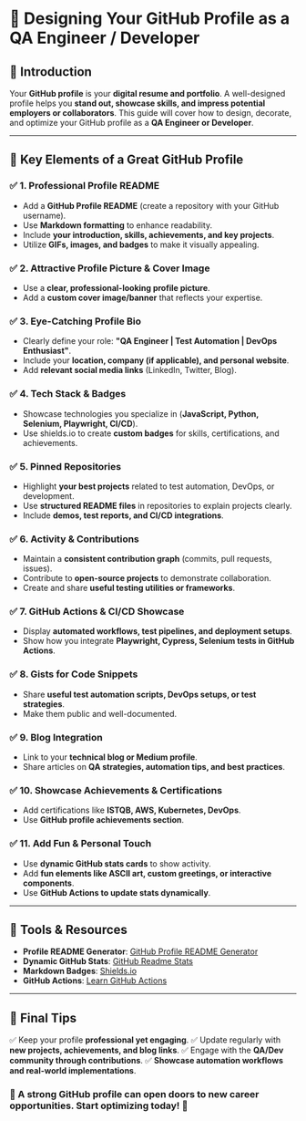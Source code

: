 # 🚀 Designing Your GitHub Profile as a QA Engineer / Developer

## 🌟 Introduction
Your **GitHub profile** is your **digital resume and portfolio**. A well-designed profile helps you **stand out, showcase skills, and impress potential employers or collaborators**. This guide will cover how to design, decorate, and optimize your GitHub profile as a **QA Engineer or Developer**.

---

## 📌 Key Elements of a Great GitHub Profile

### ✅ 1. **Professional Profile README**
- Add a **GitHub Profile README** (create a repository with your GitHub username).
- Use **Markdown formatting** to enhance readability.
- Include **your introduction, skills, achievements, and key projects**.
- Utilize **GIFs, images, and badges** to make it visually appealing.

### ✅ 2. **Attractive Profile Picture & Cover Image**
- Use a **clear, professional-looking profile picture**.
- Add a **custom cover image/banner** that reflects your expertise.

### ✅ 3. **Eye-Catching Profile Bio**
- Clearly define your role: **"QA Engineer | Test Automation | DevOps Enthusiast"**.
- Include your **location, company (if applicable), and personal website**.
- Add **relevant social media links** (LinkedIn, Twitter, Blog).

### ✅ 4. **Tech Stack & Badges**
- Showcase technologies you specialize in (**JavaScript, Python, Selenium, Playwright, CI/CD**).
- Use shields.io to create **custom badges** for skills, certifications, and achievements.

### ✅ 5. **Pinned Repositories**
- Highlight **your best projects** related to test automation, DevOps, or development.
- Use **structured README files** in repositories to explain projects clearly.
- Include **demos, test reports, and CI/CD integrations**.

### ✅ 6. **Activity & Contributions**
- Maintain a **consistent contribution graph** (commits, pull requests, issues).
- Contribute to **open-source projects** to demonstrate collaboration.
- Create and share **useful testing utilities or frameworks**.

### ✅ 7. **GitHub Actions & CI/CD Showcase**
- Display **automated workflows, test pipelines, and deployment setups**.
- Show how you integrate **Playwright, Cypress, Selenium tests in GitHub Actions**.

### ✅ 8. **Gists for Code Snippets**
- Share **useful test automation scripts, DevOps setups, or test strategies**.
- Make them public and well-documented.

### ✅ 9. **Blog Integration**
- Link to your **technical blog or Medium profile**.
- Share articles on **QA strategies, automation tips, and best practices**.

### ✅ 10. **Showcase Achievements & Certifications**
- Add certifications like **ISTQB, AWS, Kubernetes, DevOps**.
- Use **GitHub profile achievements section**.

### ✅ 11. **Add Fun & Personal Touch**
- Use **dynamic GitHub stats cards** to show activity.
- Add **fun elements like ASCII art, custom greetings, or interactive components**.
- Use **GitHub Actions to update stats dynamically**.

---

## 🎯 Tools & Resources
- **Profile README Generator**: [GitHub Profile README Generator](https://rahuldkjain.github.io/gh-profile-readme-generator/)
- **Dynamic GitHub Stats**: [GitHub Readme Stats](https://github.com/anuraghazra/github-readme-stats)
- **Markdown Badges**: [Shields.io](https://shields.io/)
- **GitHub Actions**: [Learn GitHub Actions](https://docs.github.com/en/actions)

---

## 🚀 Final Tips
✅ Keep your profile **professional yet engaging**.
✅ Update regularly with **new projects, achievements, and blog links**.
✅ Engage with the **QA/Dev community through contributions**.
✅ **Showcase automation workflows and real-world implementations**.

### 🌟 A strong GitHub profile can **open doors to new career opportunities**. Start optimizing today! 🚀

